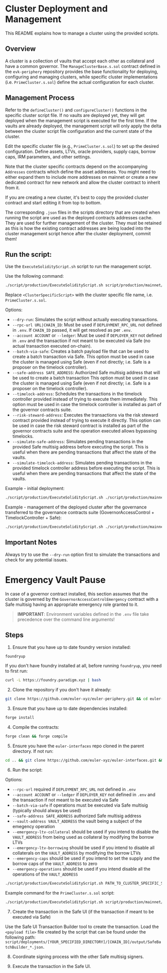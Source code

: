 # Cluster Deployment and Management

This README explains how to manage a cluster using the provided scripts.

## Overview

A cluster is a collection of vaults that accept each other as collateral and have a common governor. The `ManageClusterBase.s.sol` contract defined in the `evk-periphery` repository provides the base functionality for deploying, configuring and managing clusters, while specific cluster implementations (i.e. `PrimeCluster.s.sol`) define the actual configuration for each cluster.

## Management Process

Refer to the `defineCluster()` and `configureCluster()` functions in the specific cluster script file. If no vaults are deployed yet, they will get deployed when the management script is executed for the first time. If the vaults are already deployed, the management script will only apply the delta between the cluster script file configuration and the current state of the cluster.

Edit the specific cluster file (e.g., `PrimeCluster.s.sol`) to set up the desired configuration. Define assets, LTVs, oracle providers, supply caps, borrow caps, IRM parameters, and other settings.

Note that the cluster specific contracts depend on the accompanying `Addresses` contracts which define the asset addresses. You might need to either expand them to include more addresses on mainnet or create a new dedicated contract for new network and allow the cluster contract to inherit from it.

If you are creating a new cluster, it's best to copy the provided cluster contract and start editing it from top to bottom.

The corresponding `.json` files in the scripts directory that are created when running the script are used as the deployed contracts addresses cache. They are used for further management of the cluster. They must be retained as this is how the existing contract addresses are being loaded into the cluster management script hence after the cluster deployment, commit them!

## Run the script:

Use the `ExecuteSolidityScript.sh` script to run the management script.

Use the following command:

```bash
./script/production/ExecuteSolidityScript.sh script/production/mainnet/clusters/<ClusterSpecificScript> [options]
```

Replace `<ClusterSpecificScript>` with the cluster specific file name, i.e. `PrimeCluster.s.sol`.

Options:
- `--dry-run`: Simulates the script without actually executing transactions.
- `--rpc-url URL|CHAIN_ID`: Must be used if `DEPLOYMENT_RPC_URL` not defined in `.env`. If `CHAIN_ID` passed, it will get resolved as per `.env`.
- `--account ACCOUNT` or `--ledger`: Must be used if `DEPLOYER_KEY` not defined in `.env` and the transaction if not meant to be executed via Safe (no actual transaction executed on-chain).
- `--batch-via-safe`: Creates a batch payload file that can be used to create a batch transaction via Safe. This option must be used in case the cluster is managed using Safe  (even if not directly; i.e. Safe is a proposer on the timelock controller).
- `--safe-address SAFE_ADDRESS`: Authorized Safe multisig address that will be used to create a batch transaction This option must be used in case the cluster is managed using Safe (even if not directly; i.e. Safe is a proposer on the timelock controller).
- `--timelock-address`: Schedules the transactions in the timelock controller provided instead of trying to execute them immediately. This option must be used in case the timelock controller is installed as part of the governor contracts suite.
- `--risk-steward-address`: Executes the transactions via the risk steward contract provided instead of trying to execute it directly. This option can be used in case the risk steward contract is installed as part of the governor contracts suite and the operation executed allows bypassing timelocks.
- `--simulate-safe-address`: Simulates pending transactions in the provided Safe multisig address before executing the script. This is useful when there are pending transactions that affect the state of the vaults.
- `--simulate-timelock-address`: Simulates pending transactions in the provided timelock controller address before executing the script. This is useful when there are pending transactions that affect the state of the vaults.

Example - initial deployment:

```bash
./script/production/ExecuteSolidityScript.sh ./script/production/mainnet/clusters/PrimeCluster.s.sol --account DEPLOYER --rpc-url 1
```

Example - management of the deployed cluster after the governance transferred to the governance contracts suite (GovernorAccessControl + TimelockController + Safe):

```bash
./script/production/ExecuteSolidityScript.sh ./script/production/mainnet/clusters/PrimeCluster.s.sol --batch-via-safe --safe-address DAO --timelock-address wildcard --rpc-url 1
```

## Important Notes

Always try to use the `--dry-run` option first to simulate the transactions and check for any potential issues.

# Emergency Vault Pause

In case of a governor contract installed, this section assumes that the cluster is governed by the `GovernorAccessControlEmergency` contract with a Safe multisig having an appropriate emergency role granted to it.

> **IMPORTANT**: Environment variables defined in the `.env` file take precedence over the command line arguments!

## Steps

1. Ensure that you have up to date foundry version installed:

```bash
foundryup
```

If you don't have foundry installed at all, before running `foundryup`, you need to first run:

```bash
curl -L https://foundry.paradigm.xyz | bash
```

2. Clone the repository if you don't have it already:

```bash
git clone https://github.com/euler-xyz/euler-periphery.git && cd euler-periphery
```

3. Ensure that you have up to date dependencies installed:

```bash
forge install
```

4. Compile the contracts:

```bash
forge clean && forge compile
```

5. Ensure you have the `euler-interfaces` repo cloned in the parent directory. If not run:

```bash
cd .. && git clone https://github.com/euler-xyz/euler-interfaces.git && cd euler-periphery
```

6. Run the script:

Options:
- `--rpc-url` required if `DEPLOYMENT_RPC_URL` not defined in `.env`
- `--account ACCOUNT` or `--ledger` if `DEPLOYER_KEY` not defined in `.env` and the transaction if not meant to be executed via Safe
- `--batch-via-safe` if operations must be executed via Safe multisig (typically should always be used)
- `--safe-address SAFE_ADDRESS` authorized Safe multisig address
- `--vault-address VAULT_ADDRESS` the vault being a subject of the emegency operation
- `--emergency-ltv-collateral` should be used if you intend to disable the `VAULT_ADDRESS` from being used as collateral by modifying the borrow LTVs
- `--emergency-ltv-borrowing` should be used if you intend to disable all collaterals on the `VAULT_ADDRESS` by modifying the borrow LTVs
- `--emergency-caps` should be used if you intend to set the supply and the borrow caps of the `VAULT_ADDRESS` to zero
- `--emergency-operations` should be used if you intend disable all the operations of the `VAULT_ADDRESS`

```bash
./script/production/ExecuteSolidityScript.sh PATH_TO_CLUSTER_SPECIFIC_SCRIPT --rpc-url RPC_URL --batch-via-safe --safe-address SAFE_ADDRESS --vault-address VAULT_ADDRESS [--emergency-ltv-collateral] [--emergency-ltv-borrowing] [--emergency-caps] [--emergency-caps]
```

Example command for the `PrimeCluster.s.sol` script:

```bash
./script/production/ExecuteSolidityScript.sh script/production/mainnet/clusters/PrimeCluster.s.sol --rpc-url https://ethereum-rpc.publicnode.com --batch-via-safe --safe-address 0xB1345E7A4D35FB3E6bF22A32B3741Ae74E5Fba27 --vault-address 0xD8b27CF359b7D15710a5BE299AF6e7Bf904984C2 --emergency-ltv-collateral --emergency-caps
```

7. Create the transaction in the Safe UI (if the transaction if meant to be executed via Safe)

Use the Safe UI Transaction Builder tool to create the transaction. Load the `<payload file>` file created by the script that can be found under the following path: `script/deployments/[YOUR_SPECIFIED_DIRECTORY]/[CHAIN_ID]/output/SafeBatchBuilder_*.json`.

8. Coordinate signing process with the other Safe multisig signers.

9. Execute the transaction in the Safe UI.
